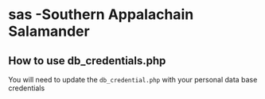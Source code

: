 # sas -Southern Appalachain Salamander
## How to use db_credentials.php
You will need to update the `db_credential.php` with your personal data base credentials